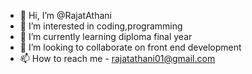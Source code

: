 - 👋 Hi, I’m @RajatAthani
- 👀 I’m interested in coding,programming 
- 🌱 I’m currently learning diploma final year
- 💞️ I’m looking to collaborate on front end development
- 📫 How to reach me - rajatathani01@gmail.com

<!---
RajatAthani/RajatAthani is a ✨ special ✨ repository because its `README.md` (this file) appears on your GitHub profile.
You can click the Preview link to take a look at your changes.
--->
